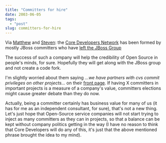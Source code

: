 ```yaml
---
title: "Committers for hire"
date: 2003-06-05
tags: 
  - "post"
slug: committers-for-hire
---
```


Via [Matthew](http://radio.weblogs.com/0103021/2003/06/04.html#a1101) and [Steven](http://blogs.cocoondev.org/stevenn/archives/000974.html): the [Core Developers Network](http://www.coredevelopers.net/) has been formed by mostly JBoss committers who have [left the JBoss Group](http://www.theinquirer.net/?article=9850)

The success of such a company will help the credibility of Open Source in people's minds, for sure. Hopefully they will get along with the JBoss group and not create a code fork.

I'm slightly worried about them saying _...we have partners with cvs commit privileges on other projects..._ on their [front page](http://www.coredevelopers.net/). If having X committers in important projects is a measure of a company's value, committers elections might cause greater debate than they do now.

Actually, being a committer certainly has business value for many of us (it has for me as an independent consultant, for sure), that's not a new thing. Let's just hope that Open-Source service companies will not start trying to inject as many committers as they can in projects, so that a balance can be kept without company politics getting in the way (I have no reason to think that Core Developers will do any of this, it's just that the above mentioned phrase brought the idea to my mind).
